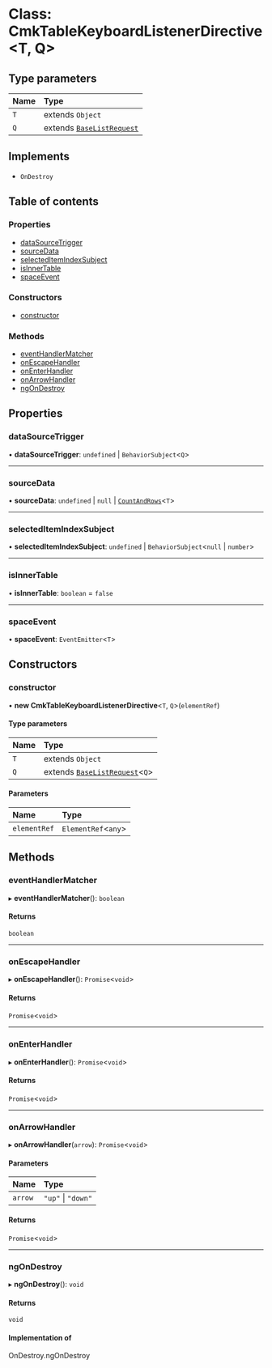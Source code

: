 # Class: CmkTableKeyboardListenerDirective<T, Q\>

## Type parameters

| Name | Type |
| :------ | :------ |
| `T` | extends `Object` |
| `Q` | extends [`BaseListRequest`](BaseListRequest.md) |

## Implements

- `OnDestroy`

## Table of contents

### Properties

- [dataSourceTrigger](CmkTableKeyboardListenerDirective.md#datasourcetrigger)
- [sourceData](CmkTableKeyboardListenerDirective.md#sourcedata)
- [selectedItemIndexSubject](CmkTableKeyboardListenerDirective.md#selecteditemindexsubject)
- [isInnerTable](CmkTableKeyboardListenerDirective.md#isinnertable)
- [spaceEvent](CmkTableKeyboardListenerDirective.md#spaceevent)

### Constructors

- [constructor](CmkTableKeyboardListenerDirective.md#constructor)

### Methods

- [eventHandlerMatcher](CmkTableKeyboardListenerDirective.md#eventhandlermatcher)
- [onEscapeHandler](CmkTableKeyboardListenerDirective.md#onescapehandler)
- [onEnterHandler](CmkTableKeyboardListenerDirective.md#onenterhandler)
- [onArrowHandler](CmkTableKeyboardListenerDirective.md#onarrowhandler)
- [ngOnDestroy](CmkTableKeyboardListenerDirective.md#ngondestroy)

## Properties

### dataSourceTrigger

• **dataSourceTrigger**: `undefined` \| `BehaviorSubject`<`Q`\>

___

### sourceData

• **sourceData**: `undefined` \| ``null`` \| [`CountAndRows`](../interfaces/CountAndRows.md)<`T`\>

___

### selectedItemIndexSubject

• **selectedItemIndexSubject**: `undefined` \| `BehaviorSubject`<``null`` \| `number`\>

___

### isInnerTable

• **isInnerTable**: `boolean` = `false`

___

### spaceEvent

• **spaceEvent**: `EventEmitter`<`T`\>

## Constructors

### constructor

• **new CmkTableKeyboardListenerDirective**<`T`, `Q`\>(`elementRef`)

#### Type parameters

| Name | Type |
| :------ | :------ |
| `T` | extends `Object` |
| `Q` | extends [`BaseListRequest`](BaseListRequest.md)<`Q`\> |

#### Parameters

| Name | Type |
| :------ | :------ |
| `elementRef` | `ElementRef`<`any`\> |

## Methods

### eventHandlerMatcher

▸ **eventHandlerMatcher**(): `boolean`

#### Returns

`boolean`

___

### onEscapeHandler

▸ **onEscapeHandler**(): `Promise`<`void`\>

#### Returns

`Promise`<`void`\>

___

### onEnterHandler

▸ **onEnterHandler**(): `Promise`<`void`\>

#### Returns

`Promise`<`void`\>

___

### onArrowHandler

▸ **onArrowHandler**(`arrow`): `Promise`<`void`\>

#### Parameters

| Name | Type |
| :------ | :------ |
| `arrow` | ``"up"`` \| ``"down"`` |

#### Returns

`Promise`<`void`\>

___

### ngOnDestroy

▸ **ngOnDestroy**(): `void`

#### Returns

`void`

#### Implementation of

OnDestroy.ngOnDestroy
